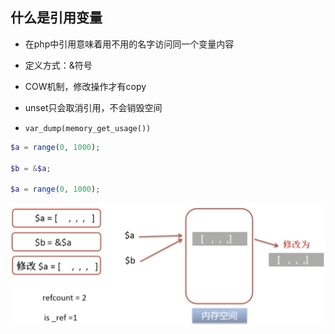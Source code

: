 ## 什么是引用变量

- 在php中引用意味着用不用的名字访问同一个变量内容

- 定义方式：&符号

- COW机制，修改操作才有copy

- unset只会取消引用，不会销毁空间

- `var_dump(memory_get_usage())`

```php
$a = range(0, 1000);

$b = &$a;

$a = range(0, 1000);
```

![](/assets/360截图18430707394954.png)